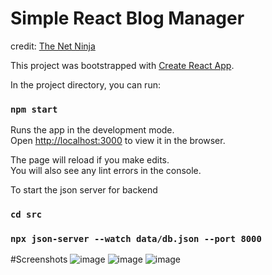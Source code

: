 # Simple React Blog Manager
credit: [The Net Ninja](https://www.youtube.com/channel/UCW5YeuERMmlnqo4oq8vwUpg)

This project was bootstrapped with [Create React App](https://github.com/facebook/create-react-app).

In the project directory, you can run:

### `npm start`

Runs the app in the development mode.\
Open [http://localhost:3000](http://localhost:3000) to view it in the browser.

The page will reload if you make edits.\
You will also see any lint errors in the console.

To start the json server for backend
### `cd src`
### `npx json-server --watch data/db.json --port 8000`
#Screenshots
![image](https://user-images.githubusercontent.com/60045529/122348279-9e0afa00-cf68-11eb-88a6-6e6ca551af31.png)
![image](https://user-images.githubusercontent.com/60045529/122348399-bed34f80-cf68-11eb-8735-dfeabb0ec82b.png)
![image](https://user-images.githubusercontent.com/60045529/122348533-e2969580-cf68-11eb-87c8-0e1f9ee6a34e.png)

